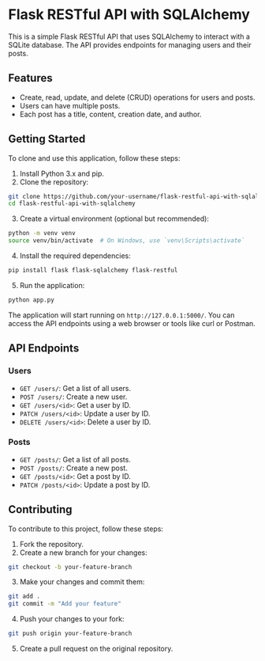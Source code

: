 # Flask RESTful API with SQLAlchemy

This is a simple Flask RESTful API that uses SQLAlchemy to interact with a SQLite database. The API provides endpoints for managing users and their posts.

## Features

- Create, read, update, and delete (CRUD) operations for users and posts.
- Users can have multiple posts.
- Each post has a title, content, creation date, and author.

## Getting Started

To clone and use this application, follow these steps:

1. Install Python 3.x and pip.
2. Clone the repository:

```bash
git clone https://github.com/your-username/flask-restful-api-with-sqlalchemy.git
cd flask-restful-api-with-sqlalchemy
```

3. Create a virtual environment (optional but recommended):

```bash
python -m venv venv
source venv/bin/activate  # On Windows, use `venv\Scripts\activate`
```

4. Install the required dependencies:

```bash
pip install flask flask-sqlalchemy flask-restful
```

5. Run the application:

```bash
python app.py
```

The application will start running on `http://127.0.0.1:5000/`. You can access the API endpoints using a web browser or tools like curl or Postman.

## API Endpoints

### Users

- `GET /users/`: Get a list of all users.
- `POST /users/`: Create a new user.
- `GET /users/<id>`: Get a user by ID.
- `PATCH /users/<id>`: Update a user by ID.
- `DELETE /users/<id>`: Delete a user by ID.

### Posts

- `GET /posts/`: Get a list of all posts.
- `POST /posts/`: Create a new post.
- `GET /posts/<id>`: Get a post by ID.
- `PATCH /posts/<id>`: Update a post by ID.

## Contributing

To contribute to this project, follow these steps:

1. Fork the repository.
2. Create a new branch for your changes:

```bash
git checkout -b your-feature-branch
```

3. Make your changes and commit them:

```bash
git add .
git commit -m "Add your feature"
```

4. Push your changes to your fork:

```bash
git push origin your-feature-branch
```

5. Create a pull request on the original repository.

